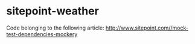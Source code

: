 sitepoint-weather
=================

Code belonging to the following article:
http://www.sitepoint.com//mock-test-dependencies-mockery
